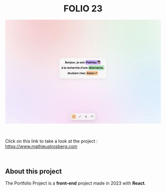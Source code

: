 <h1 align="center">FOLIO 23</h1>

<p align="center">
<img width="800" alt="ICM App" src="https://github.com/mathieustrosberg/FOLIO_23/blob/main/src/images/folio.jpg" />
</p>

<br />

Click on this link to take a look at the project : https://www.mathieustrosberg.com

<br />

## About this project

The Portfolio Project is a **front-end** project made in 2023 with **React**.
